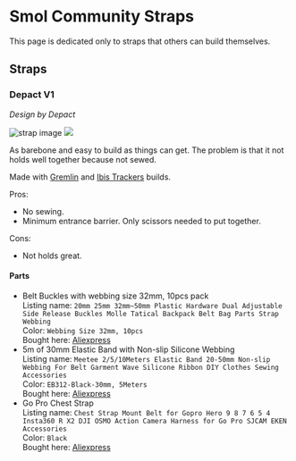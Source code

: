 <link rel="stylesheet" href="smol-slimes.css">

# Smol Community Straps

This page is dedicated only to straps that others can build themselves.

## Straps

### Depact V1
*Design by Depact*

<div class="tooltip-image-container">
    <img
        src="assets/MorridisV1Strap.png"
        alt="strap image"
        loading="lazy"/>
    <span class="tooltip-image">
        <img
            src="assets/MorridisV1Strap.png"
            loading="lazy"/>
    </span>
</div>

As barebone and easy to build as things can get. The problem is that it not holds well together because not sewed.

Made with [Gremlin](./smol-slimes-community-builds.md) and [Ibis Trackers](./smol-slimes-community-builds.md) builds.

Pros:
+ No sewing.
+ Minimum entrance barrier. Only scissors needed to put together.

Cons:
- Not holds great.

#### Parts
- Belt Buckles with webbing size 32mm, 10pcs pack
 <br/>Listing name: `20mm 25mm 32mm~50mm Plastic Hardware Dual Adjustable Side Release Buckles Molle Tatical Backpack Belt Bag Parts Strap Webbing`
 <br/>Color: `Webbing Size 32mm, 10pcs`
 <br/>Bought here: [Aliexpress](https://pl.aliexpress.com/item/32804319193.html)
- 5m of 30mm Elastic Band with Non-slip Silicone Webbing 
 <br/>Listing name: `Meetee 2/5/10Meters Elastic Band 20-50mm Non-slip Webbing For Belt Garment Wave Silicone Ribbon DIY Clothes Sewing Accessories`
 <br/>Color: `EB312-Black-30mm, 5Meters`
 <br/>Bought here: [Aliexpress](https://www.aliexpress.com/item/1005003917576160.html)
- Go Pro Chest Strap
 <br/>Listing name: `Chest Strap Mount Belt for Gopro Hero 9 8 7 6 5 4 Insta360 R X2 DJI OSMO Action Camera Harness for Go Pro SJCAM EKEN Accessories`
 <br/>Color: `Black`
 <br/>Bought here: [Aliexpress](https://www.aliexpress.com/item/1005004792179605.html)

